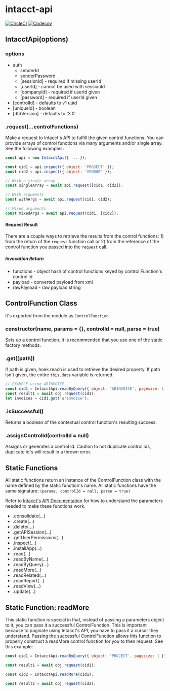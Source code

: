 # intacct-api

[![CircleCI](https://img.shields.io/circleci/project/github/GoodwayGroup/intacct-api.svg)](https://circleci.com/gh/GoodwayGroup/intacct-api)
[![Codecov](https://img.shields.io/codecov/c/github/GoodwayGroup/intacct-api.svg)](https://codecov.io/github/GoodwayGroup/intacct-api)

## IntacctApi(options)

### options

* auth
    * senderId
    * senderPassword
    * [sessionId] - required if missing userId
    * [userId] - cannot be used with sessionId
    * [companyId] - required if userId given
    * [password] - required if userId given
* [controlId] - defaults to v1 uuid
* [uniqueId] - boolean
* [dtdVersion] - defaults to '3.0'

### .request(...controlFunctions)

Make a request to Intacct's API to fulfill the given control functions. You can provide arrays of control functions via many arguments and/or single array. See the following examples:

```javascript
const api = new IntacctApi({ ... });

const cid1 = api.inspect({ object: 'PROJECT' });
const cid2 = api.inspect({ object: 'VENDOR' });

// With a single array
const singleArray = await api.request([cid1, cid2]);

// With arguments
const withArgs = await api.request(cid1, cid2);

// Mixed arguments
const mixedArgs = await api.request(cid1, [cid2]);
```

#### Request Result

There are a couple ways to retrieve the results from the control functions: 1) from the return of the `request` function call or 2) from the reference of the control function you passed into the `request` call.

##### Invocation Return

* functions - object hash of control functions keyed by control Function's control id
* payload - converted payload from xml
* rawPayload - raw payload string

## ControlFunction Class

It's exported from the module as `ControlFunction`.

### constructor(name, params = {}, controlId = null, parse = true)

Sets up a control function. It is recommended that you use one of the static factory methods.

### .get([path])

If path is given, hoek.reach is used to retrieve the desired property. If path isn't given, the entire `this.data` variable is returned.
```javascript
// EXAMPLE using ARINVOICE
const cid1 = IntacctApi.readByQuery({ object: 'ARINVOICE', pagesize: 1 });
const result1 = await obj.request(cid1);
let invoices = cid1.get('arinvoice');
```
### .isSuccessful()

Returns a boolean of the contextual control function's resulting success.

### .assignControlId(controlId = null)

Assigns or generates a control id. Caution to not duplicate control ids, duplicate id's will result in a thrown error.

## Static Functions

All static functions return an instance of the ControlFunction class with the name defined by the static function's name. All static functions have the same signature: `(params, controlId = null, parse = true)`

Refer to [Intacct's API Documentation](https://developer.intacct.com/api/) for how to understand the parameters needed to make these functions work.

* .consolidate(...)
* .create(...)
* .delete(...)
* .getAPISession(...)
* .getUserPermissions(...)
* .inspect(...)
* .installApp(...)
* .read(...)
* .readByName(...)
* .readByQuery(...)
* .readMore(...)
* .readRelated(...)
* .readReport(...)
* .readView(...)
* .update(...)

## Static Function: readMore

This static function is special in that, instead of passing a parameters object to it, you can pass it a successful ControlFunction. This is important because to paginate using Intacct's API, you have to pass it a cursor they understand. Passing the successful ControlFunction allows this function to properly construct a readMore control function for you to then request. See this example:

```javascript
const cid1 = IntacctApi.readByQuery({ object: 'PROJECT', pagesize: 1 });

const result1 = await obj.request(cid1);

const cid2 = IntacctApi.readMore(cid1);

const result2 = await obj.request(cid2);
```
